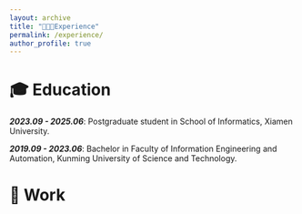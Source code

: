 ```yaml
---
layout: archive
title: "👨🏻‍💻Experience"
permalink: /experience/
author_profile: true
---
```


🎓 Education
====
 <strong><i>2023.09 - 2025.06</i></strong>: Postgraduate student in School of Informatics, Xiamen University.
 
 <strong><i>2019.09 - 2023.06</i></strong>: Bachelor in Faculty of Information Engineering and Automation, Kunming University of Science and Technology.

💼 Work
====
